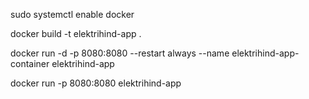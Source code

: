 sudo systemctl enable docker

docker build -t elektrihind-app .

docker run -d -p 8080:8080 --restart always --name elektrihind-app-container elektrihind-app

docker run -p 8080:8080 elektrihind-app
